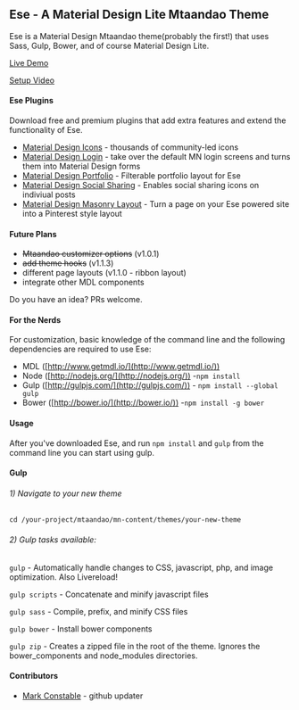 ## Ese - A Material Design Lite Mtaandao Theme

Ese is a Material Design Mtaandao theme(probably the first!) that uses Sass, Gulp, Bower, and of course Material Design Lite. 

[Live Demo](http://ese.com/demo/)

[Setup Video](https://www.youtube.com/watch?v=1wVJn-Y2-CU)

#### Ese Plugins
Download free and premium plugins that add extra features and extend the functionality of Ese. 

- [Material Design Icons](http://ese.com/downloads/material-design-icons/) - thousands of community-led icons
- [Material Design Login](http://ese.com/downloads/material-design-login-form/) - take over the default MN login screens and turns them into Material Design forms
- [Material Design Portfolio](http://ese.com/downloads/material-design-portfolio/) - Filterable portfolio layout for Ese
- [Material Design Social Sharing](http://ese.com/downloads/material-design-social-sharing/) - Enables social sharing icons on indiviual posts
- [Material Design Masonry Layout](http://ese.com/downloads/material-design-masonry-page-layout/) - Turn a page on your Ese powered site into a Pinterest style layout


#### Future Plans
- ~~Mtaandao customizer options~~ (v1.0.1)
- ~~add theme hooks~~ (v1.1.3)
- different page layouts (v1.1.0 - ribbon layout)
- integrate other MDL components

Do you have an idea? PRs welcome. 

#### For the Nerds
For customization, basic knowledge of the command line and the following dependencies are required to use Ese:

- MDL ([http://www.getmdl.io/](http://www.getmdl.io/)) 
- Node ([http://nodejs.org/](http://nodejs.org/)) -`npm install`
- Gulp ([http://gulpjs.com/](http://gulpjs.com/)) - `npm install --global gulp`
- Bower ([http://bower.io/](http://bower.io/)) -`npm install -g bower`

#### Usage
After you've downloaded Ese, and run `npm install` and `gulp` from the command line you can start using gulp.

#### Gulp

###### 1) Navigate to your new theme
`cd /your-project/mtaandao/mn-content/themes/your-new-theme`

###### 2) Gulp tasks available:

`gulp` - Automatically handle changes to CSS, javascript, php, and image optimization. Also Livereload!

`gulp scripts` - Concatenate and minify javascript files

`gulp sass` - Compile, prefix, and minify CSS files

`gulp bower` - Install bower components

`gulp zip` - Creates a zipped file in the root of the theme. Ignores the bower_components and node_modules directories.

#### Contributors 
- [Mark Constable](https://github.com/markc) - github updater